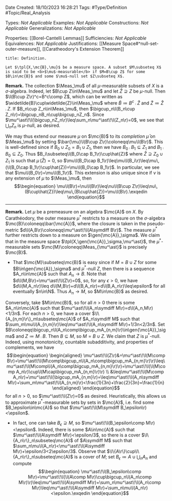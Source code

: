 <div class="topSpace"></div>

Date Created: 18/10/2023 16:28:21
Tags: #Type/Definition #Topic/Real_Analysis

Types: <i>Not Applicable</i>
Examples: <i>Not Applicable</i>
Constructions: <i>Not Applicable</i>
Generalizations: <i>Not Applicable</i>

Properties: [[Borel-Cantelli Lemmas]]
Sufficiencies: <i>Not Applicable</i>
Equivalences: <i>Not Applicable</i>
Justifications: [[Measure Space#^null-set-outer-measure]], [[Caratheodory's Extension Theorem]]

``` ad-Definition
title: Definition.

Let $\tpl{X,\mc{B},\mu}$ be a measure space. A subset $M\subseteq X$ is said to be <b>$\mu$-measurable</b> if $M=B\cup Z$ for some $B\in\mc{B}$ and some $\mu$-null set $Z\subseteq X$.

```

<b>Remark.</b> The collection $\Meas_\mu$ of all $\mu$-measurable subsets of $X$ is a $\sigma$-algebra. Indeed, let $B\cup Z\in\Meas_\mu$ and let $\hat{Z}\supseteq Z$ be $\mu$-null. Then $\l(B\cup Z\r)^c=B^c\comp Z$, which can be written as $\widetilde{B}\cup\widetilde{Z}\in\Meas_\mu$ where $\widetilde{B}\coloneqq B^c\comp\hat{Z}$ and $\widetilde{Z}\coloneqq\hat{Z}\comp Z$. If $B_n\cup Z_n\in\Meas_\mu$, then $\bigcup_n\l(B_n\cup Z_n\r)=\bigcup_nB_n\cup\bigcup_nZ_n$. Since $\mu^\ast\!\l(\bigcup_nZ_n\r)\leq\sum_n\mu^\ast\!\l(Z_n\r)=0$, we see that $\bigcup_nZ_n$ is $\mu$-null, as desired.

We may thus extend our measure $\mu$ on $\mc{B}$ to its <i>completion</i> $\bar{\mu}$ on $\Meas_\mu$ by setting $\bar{\mu}\l(B\cup Z\r)\coloneqq\mu\l(B\r)$. This is well-defined since if $B_0\cup Z_0=B_1\cup Z_1$, then we have $B_0\comp B_1\subseteq Z_1$ and $B_1\comp B_0\subseteq Z_0$. Thus $B_i\subseteq\l(B_0\cap B_1\r)\cup\hat{Z}$ where $\hat{Z}\supseteq Z_0\cup Z_1$ is such that $\mu\,(\hat{Z})=0$, so $\mu\l(B_0\cap B_1\r)\leq\mu\l(B_i\r)\leq\mu\,(\l(B_0\cap B_1\r)\cup\hat{Z})=\mu\l(B_0\cap B_1\r)$. In particular, we see that $\mu\l(B_0\r)=\mu\l(B_1\r)$. This extension is also unique since if $\nu$ is any extension of $\mu$ to $\Meas_\mu$, then
$$\begin{equation}
    \mu\l(B\r)=\nu\l(B\r)\leq\nu\l(B\cup Z\r)\leq\nu\,(B\cup\hat{Z})\leq\mu\,(B\cup\hat{Z})=\mu\l(B\r).\exqedin
\end{equation}$$

---

<b>Remark.</b> Let $\mu$ be a premeasure on an algebra $\mc{A}$ on $X$. By Carathéodory, the outer measure $\mu^\ast$ restricts to a measure on the $\sigma$-algebra $\mc{B}\coloneqq\bar{\mc{A}}$, where the closure is taken in the pseudo-metric $d\l(A,B\r)\coloneqq\mu^\ast\!\l(A\symdiff B\r)$. The measure $\mu^\ast$ further restricts down to a measure on $\gen{\mc{A}}_\sigma$. We claim that in the measure space $\tpl{X,\gen{\mc{A}}_\sigma,\mu^\ast}$, the $\mu^\ast$-measurable sets $\mc{M}\coloneqq\Meas_{\mu^\ast}$ is precisely $\mc{B}$.
* That $\mc{M}\subseteq\mc{B}$ is easy since if $M=B\cup Z$ for some $B\in\gen{\mc{A}}_\sigma$ and $\mu^\ast$-null $Z$, then there is a sequence $A_n\in\mc{A}$ such that $A_n\to B$. Note that $d\l(M,B\r)=\mu^\ast\!\l(Z\r)=0$, so, for any $\epsilon>0$, we have $d\l(M,A_n\r)\leq d\l(M,B\r)+d\l(B,A_n\r)=d\l(B,A_n\r)\leq\epsilon$ for all eventually $n\in\N$. Thus $A_n\to M$, so $M\in\mc{B}$ as desired.

Conversely, take $M\in\mc{B}$, so for all $n>0$ there is some $A_n\in\mc{A}$ such that $\mu^\ast\!\l(A_n\symdiff M\r)=d\l(A_n,M\r)<1/3n$. For each $n>0$, we have a cover $\l\{A_{n,m}\r\}_m\subseteq\mc{A}$ of $A_n\symdiff M$ such that $\sum_m\mu\l(A_{n,m}\r)\leq\mu^\ast\!\l(A_n\symdiff M\r)+1/3n<2/3n$. Set $B\coloneqq\bigcup_n\l(A_n\comp\bigcup_mA_{n,m}\r)\in\gen{\mc{A}}_\sigma$ and $Z\coloneqq M\comp B$. Then $B\subseteq M$, so $M=B\cup Z$. We claim that $Z$ is $\mu^\ast$-null. Indeed, using monotonicity, countable subadditivity, and properties of complements, we have
$$\begin{equation}
    \begin{aligned}
        \mu^\ast\!\l(Z\r)&=\mu^\ast\!\l(M\comp B\r)=\mu^\ast\!\l(M\comp\bigcup_n\l(A_n\comp\bigcup_mA_{n,m}\r)\r)\leq\mu^\ast\!\l(M\comp\l(A_n\comp\bigcup_mA_{n,m}\r)\r)=\mu^\ast\!\l(\l(M\comp A_n\r)\cup\l(M\cap\bigcup_mA_{n,m}\r)\r) \\
        &\leq\mu^\ast\!\l(M\comp A_n\r)+\mu^\ast\!\l(\bigcup_mA_{n,m}\r)=\leq\mu^\ast\!\l(A_n\symdiff M\r)+\sum_m\mu^\ast\!\l(A_{n,m}\r)<\frac{1}{3n}+\frac{2}{3n}=\frac{1}{n}
    \end{aligned}
\end{equation}$$
for all $n>0$, so $\mu^\ast\!\l(Z\r)=0$ as desired. Heuristically, this allows us to approximate $\mu^\ast$-measurable sets by sets in $\mc{A}$, i.e. find some $B_\epsilon\in\mc{A}$ so that $\mu^\ast\!\l(M\symdiff B_\epsilon\r)<\epsilon$.
* In fact, one can take $B_\epsilon\supseteq M$, so $\mu^\ast\!\l(B_\epsilon\comp M\r)<\epsilon$. Indeed, there is some $A\in\mc{A}$ such that $\mu^\ast\!\l(A\symdiff M\r)<\epsilon/3$, so there is a cover $\l\{A_n\r\}_n\subseteq\mc{A}$ of $A\symdiff M$ such that $\sum_n\mu\l(A_n\r)<\mu^\ast\!\l(A\symdiff M\r)+\epsilon/3<2\epsilon/3$. Observe that $\l\{A\r\}\cup\l\{A_n\r\}_n\subseteq\mc{A}$ is a cover of $M$; set $B_\epsilon\coloneqq A\cup\bigcup_nA_n$ and compute
$$\begin{equation}
    \mu^\ast\!\l(B_\epsilon\comp M\r)=\mu^\ast\!\l(\l(A\comp M\r)\cup\bigcup_n\l(A_n\comp M\r)\r)\leq\mu^\ast\!\l(A\symdiff M\r)+\sum_n\mu^\ast\!\l(A_n\comp M\r)\leq\mu^\ast\!\l(A\symdiff M\r)+\sum_n\mu\l(A_n\r)<\epsilon.\exqedin
\end{equation}$$
